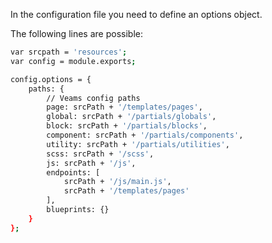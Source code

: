 In the configuration file you need to define an options object. 

The following lines are possible:

``` bash
var srcpath = 'resources'; 
var config = module.exports;

config.options = {
	paths: {
		// Veams config paths
		page: srcPath + '/templates/pages',
		global: srcPath + '/partials/globals',
		block: srcPath + '/partials/blocks',
		component: srcPath + '/partials/components',
		utility: srcPath + '/partials/utilities',
		scss: srcPath + '/scss',
		js: srcPath + '/js',
		endpoints: [
			srcPath + '/js/main.js',
			srcPath + '/templates/pages'
		],
		blueprints: {}
	}
};
```
